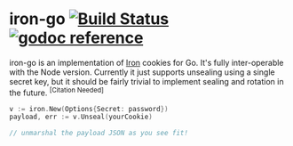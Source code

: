 # iron-go [![Build Status](https://travis-ci.org/WatchBeam/iron-go.svg?branch=master)](https://travis-ci.org/WatchBeam/iron-go) [![godoc reference](https://godoc.org/github.com/WatchBeam/iron-go?status.png)](https://godoc.org/github.com/WatchBeam/iron-go)


iron-go is an implementation of [Iron](https://github.com/hueniverse/iron) cookies for Go. It's fully inter-operable with the Node version. Currently it just supports unsealing using a single secret key, but it should be fairly trivial to implement sealing and rotation in the future. <sup>[Citation Needed]</sup>


```go
v := iron.New(Options{Secret: password})
payload, err := v.Unseal(yourCookie)

// unmarshal the payload JSON as you see fit!
```

